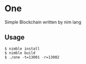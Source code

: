 # One

Simple Blockchain written by nim lang

## Usage

```
$ nimble install
$ nimble build
$ ./one -t=13001 -r=13002
```
